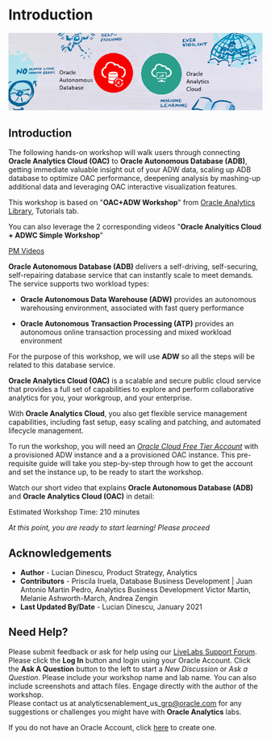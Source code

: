 
# Introduction

![Autonomous](./images/adb_oac_banner2.png)

## Introduction

The following hands-on workshop will walk users through connecting **Oracle Analytics Cloud (OAC)** to **Oracle Autonomous Database (ADB)**, getting immediate valuable insight out of your ADW data, scaling up ADB database to optimize OAC performance, deepening analysis by mashing-up additional data and leveraging OAC interactive visualization features.

This workshop is based on "**OAC+ADW Workshop**" from [Oracle Analytics Library](https://www.oracle.com/business-analytics/data-visualization/tutorials.html), Tutorials tab.

You can also leverage the 2 corresponding videos "**Oracle Analyitics Cloud + ADWC Simple Workshop**"

[](youtube:playlist?list=PL6gBNP-Fr8KVdvmZUg7eqXljXnFhidBV-)
[PM Videos](https://www.youtube.com/playlist?list=PL6gBNP-Fr8KVdvmZUg7eqXljXnFhidBV-)



**Oracle Autonomous Database (ADB)** delivers a self-driving, self-securing, self-repairing database service that can instantly scale to meet demands. The service supports two workload types:

- **Oracle Autonomous Data Warehouse (ADW)** provides an autonomous warehousing environment, associated with fast query performance

- **Oracle Autonomous Transaction Processing (ATP)** provides an autonomous online transaction processing and mixed workload environment

For the purpose of this workshop, we will use **ADW** so all the steps will be related to this database service.

**Oracle Analytics Cloud (OAC)** is a scalable and secure public cloud service that provides a full set of capabilities to explore and perform collaborative analytics for you, your workgroup, and your enterprise.

With **Oracle Analytics Cloud**, you also get flexible service management capabilities, including fast setup, easy scaling and patching, and automated lifecycle management.

To run the workshop, you will need an [_Oracle Cloud Free Tier Account_](https://www.oracle.com/cloud/free/) with a provisioned ADW instance and a a provisioned OAC instance. This pre-requisite guide will take you step-by-step through how to get the account and set the instance up, to be ready to start the workshop.

Watch our short video that explains **Oracle Autonomous Database (ADB)** and **Oracle Analytics Cloud (OAC)** in detail:

[](youtube:O-obYJ8TBw8)

Estimated Workshop Time: 210 minutes

*At this point, you are ready to start learning! Please proceed*

## **Acknowledgements**
- **Author** - Lucian Dinescu, Product Strategy, Analytics
- **Contributors** - Priscila Iruela, Database Business Development | Juan Antonio Martin Pedro, Analytics Business Development Victor Martin, Melanie Ashworth-March, Andrea Zengin
- **Last Updated By/Date** - Lucian Dinescu, January 2021

## Need Help?
Please submit feedback or ask for help using our [LiveLabs Support Forum](https://community.oracle.com/tech/developers/categories/livelabsdiscussions). Please click the **Log In** button and login using your Oracle Account. Click the **Ask A Question** button to the left to start a *New Discussion* or *Ask a Question*.  Please include your workshop name and lab name.  You can also include screenshots and attach files.  Engage directly with the author of the workshop.  
Please contact us at  analyticsenablement\_us\_grp@oracle.com for any suggestions or challenges you might have with **Oracle Analytics** labs.

If you do not have an Oracle Account, click [here](https://profile.oracle.com/myprofile/account/create-account.jspx) to create one.